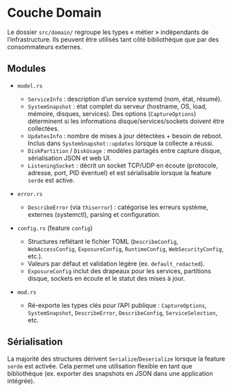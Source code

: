 # Couche Domain

Le dossier `src/domain/` regroupe les types « métier » indépendants de
l’infrastructure. Ils peuvent être utilisés tant côté bibliothèque que
par des consommateurs externes.

## Modules

- `model.rs`
  - `ServiceInfo` : description d’un service systemd (nom, état, résumé).
  - `SystemSnapshot` : état complet du serveur (hostname, OS, load, mémoire,
    disques, services). Des options (`CaptureOptions`) déterminent si les
    informations disque/services/sockets doivent être collectées.
  - `UpdatesInfo` : nombre de mises à jour détectées + besoin de reboot. Inclus
    dans `SystemSnapshot::updates` lorsque la collecte a réussi.
  - `DiskPartition` / `DiskUsage` : modèles partagés entre capture disque,
    sérialisation JSON et web UI.
  - `ListeningSocket` : décrit un socket TCP/UDP en écoute (protocole, adresse,
    port, PID éventuel) et est sérialisable lorsque la feature `serde` est active.

- `error.rs`
  - `DescribeError` (via `thiserror`) : catégorise les erreurs système,
    externes (systemctl), parsing et configuration.

- `config.rs` (feature `config`)
  - Structures reflétant le fichier TOML (`DescribeConfig`, `WebAccessConfig`,
    `ExposureConfig`, `RuntimeConfig`, `WebSecurityConfig`, etc.).
  - Valeurs par défaut et validation légère (ex. `default_redacted`).
  - `ExposureConfig` inclut des drapeaux pour les services, partitions disque,
    sockets en écoute et le statut des mises à jour.

- `mod.rs`
  - Ré-exporte les types clés pour l’API publique : `CaptureOptions`,
    `SystemSnapshot`, `DescribeError`, `DescribeConfig`, `ServiceSelection`,
    etc.

## Sérialisation

La majorité des structures dérivent `Serialize`/`Deserialize` lorsque la
feature `serde` est activée. Cela permet une utilisation flexible
en tant que bibliothèque (ex. exporter des snapshots en JSON dans une
application intégrée).
